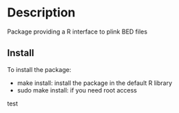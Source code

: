 
# Description

Package providing a R interface to plink BED files



## Install

To install the package:

* make install: install the package in the default R library
* sudo make install: if you need root access

test
